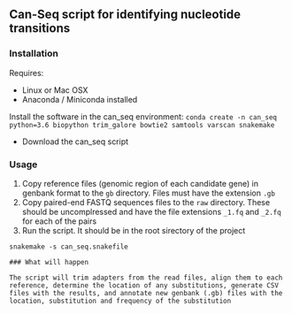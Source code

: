 ## Can-Seq script for identifying nucleotide transitions

### Installation

Requires:
- Linux or Mac OSX
- Anaconda / Miniconda installed

Install the software in the can_seq environment:
```conda create -n can_seq python=3.6 biopython trim_galore bowtie2 samtools varscan snakemake```

- Download the can_seq script

### Usage

1. Copy reference files (genomic region of each candidate gene) in genbank format to the ```gb``` directory.  Files must have the extension ```.gb```
2. Copy paired-end FASTQ sequences files to the ```raw``` directory.  These should be uncomplressed and have the file extensions ```_1.fq``` and ```_2.fq``` for each of the pairs
3. Run the script.  It should be in the root sirectory of the project
```
snakemake -s can_seq.snakefile

### What will happen

The script will trim adapters from the read files, align them to each reference, determine the location of any substitutions, generate CSV files with the results, and annotate new genbank (.gb) files with the location, substitution and frequency of the substitution


